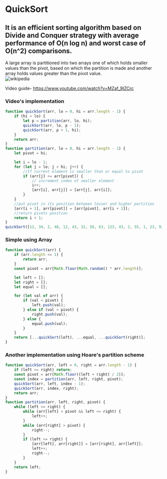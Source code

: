 # QuickSort

## It is an efficient sorting algorithm based on Divide and Conquer strategy with average performance of O(n log n) and worst case of O(n^2) comparisons.

A large array is partitioned into two arrays one of which holds smaller values than the pivot, based on which the partition is made and another array holds values greater than the pivot value.  
![wikipedia](https://upload.wikimedia.org/wikipedia/commons/6/6a/Sorting_quicksort_anim.gif)

Video guide- https://www.youtube.com/watch?v=MZaf_9IZCrc

### Video's implementation

```javascript
function quickSort(arr, lo = 0, hi = arr.length - 1) {
	if (hi > lo) {
		let p = partition(arr, lo, hi);
		quickSort(arr, lo, p - 1);
		quickSort(arr, p + 1, hi);
	}
	return arr;
}
function partition(arr, lo = 0, hi = arr.length - 1) {
	let pivot = hi;

	let i = lo - 1;
	for (let j = lo; j < hi; j++) {
		//If current element is smaller than or equal to pivot
		if (arr[j] <= arr[pivot]) {
			// increment index of smaller element
			i++;
			[arr[i], arr[j]] = [arr[j], arr[i]];
		}
	}
	//put pivot in its position between lesser and higher partition
	[arr[i + 1], arr[pivot]] = [arr[pivot], arr[i + 1]];
	//return pivots position
	return i + 1;
}
quickSort([12, 34, 2, 48, 12, 43, 32, 56, 63, 123, 43, 2, 55, 1, 23, 92]);
```

### Simple using Array

```javascript
function quickSort(arr) {
	if (arr.length <= 1) {
		return arr;
	}
	const pivot = arr[Math.floor(Math.random() * arr.length)];

	let left = [];
	let right = [];
	let equal = [];

	for (let val of arr) {
		if (val < pivot) {
			left.push(val);
		} else if (val > pivot) {
			right.push(val);
		} else {
			equal.push(val);
		}
	}
	return [...quickSort(left), ...equal, ...quickSort(right)];
}
```

### Another implementation using Hoare's partition scheme

```javascript
function quickSort(arr, left = 0, right = arr.length - 1) {
	if (left >= right) return;
	const pivot = arr[Math.floor((left + right) / 2)];
	const index = partition(arr, left, right, pivot);
	quickSort(arr, left, index - 1);
	quickSort(arr, index, right);
	return arr;
}
function partition(arr, left, right, pivot) {
	while (left <= right) {
		while (arr[left] < pivot && left <= right) {
			left++;
		}
		while (arr[right] > pivot) {
			right--;
		}
		if (left <= right) {
			[arr[left], arr[right]] = [arr[right], arr[left]];
			left++;
			right--;
		}
	}
	return left;
}
```
